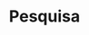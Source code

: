---
title: "Pesquisa"
layout: "search"
description: "Página de pesquisa"
summary: "search"
placeholder: "placeholder text in search input box"
---